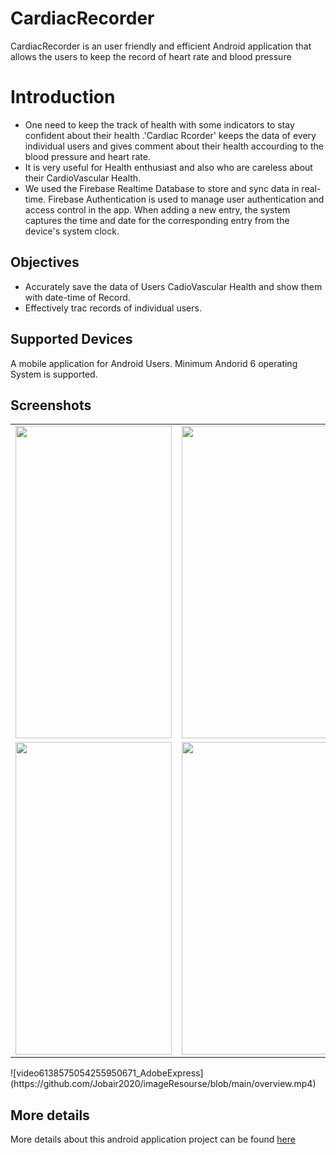 # CardiacRecorder

CardiacRecorder is an user friendly and efficient Android application that allows the users to keep the record of heart rate and blood pressure 

# Introduction

- One need to keep the track of health with some indicators to stay confident about their health .'Cardiac Rcorder' keeps the data of every individual users and gives comment about their health accourding to the blood pressure and heart rate.
- It is very useful for Health enthusiast and also who are careless about their CardioVascular Health.
- We used the Firebase Realtime Database to store and sync data in real-time. Firebase Authentication is used to manage user authentication and access control in the app. When adding a new entry, the system captures the time and date for the corresponding entry from the device's system clock.

## Objectives
- Accurately save the data of Users CadioVascular Health and show them with date-time of Record.
- Effectively trac records of individual users.
## Supported Devices
A mobile application for Android Users. Minimum Andorid 6 operating System is supported.
## Screenshots

<table>
  <tr> 
    <td><img src = "https://github.com/Jobair2020/imageResourse/blob/main/1.jpg" height = "500px" width="250px"/></td>
    <td><img src = "https://github.com/Jobair2020/imageResourse/blob/main/2.jpg" height = "500px" width="250px"/></td>
    <td><img src = "https://github.com/Jobair2020/imageResourse/blob/main/3.jpg" height = "500px" width="250px"/></td>
  </tr>
  <tr> 
    <td><img src = "https://github.com/Jobair2020/imageResourse/blob/main/4.jpg" height = "500px" width="250px"/></td>
    <td><img src = "https://github.com/Jobair2020/imageResourse/blob/main/5.jpg" height = "500px" width="250px"/></td>
    <td><img src = "https://github.com/Jobair2020/imageResourse/blob/main/6.png" height = "500px" width="250px"/></td>
  </tr>

      
  

</table>
![video6138575054255950671_AdobeExpress](https://github.com/Jobair2020/imageResourse/blob/main/overview.mp4)


## More details

More details about this android application project can be found <a href="">here</a>
